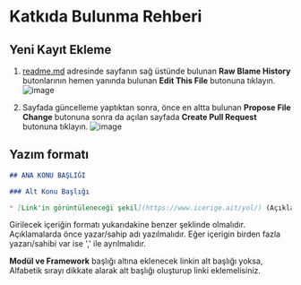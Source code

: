 # Katkıda Bulunma Rehberi

## Yeni Kayıt Ekleme

1. [readme.md](https://github.com/ibrahimirdem/turkce-python-kaynaklari/blob/master/README.md) adresinde sayfanın sağ üstünde bulunan **Raw Blame History** butonlarının hemen yanında bulunan **Edit This File** butonuna tıklayın.
![image](https://user-images.githubusercontent.com/12828465/34069164-283c9bae-e253-11e7-8a3d-3d18eb1002cf.png)

2. Sayfada güncelleme yaptıktan sonra, önce en altta bulunan **Propose File Change** butonuna sonra da açılan sayfada **Create Pull Request** butonuna tıklayın.
![image](https://user-images.githubusercontent.com/12828465/34069179-6f2eaea8-e253-11e7-9867-1d473a7e34e5.png)

## Yazım formatı

``` markdown
## ANA KONU BAŞLIĞI

### Alt Konu Başlığı

* [Link'in görüntüleneceği şekil](https://www.icerige.ait/yol/) (Açıklamalar)
```

Girilecek içeriğin formatı yukarıdakine benzer şeklinde olmalıdır.
Açıklamalarda önce yazar/sahip adı yazılmalıdır.
Eğer içerigin birden fazla yazarı/sahibi var ise ',' ile ayrılmalıdır. 

**Modül ve Framework** başlığı altına eklenecek linkin alt başlığı yoksa, Alfabetik sırayı dikkate alarak alt başlığı oluşturup linki eklemelisiniz.
